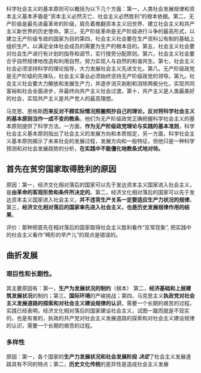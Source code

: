 科学社会主义的基本原则可以概括为以下几个方面：第一，人类社会发展规律和资本主义基本矛盾是“资本主义必然灭亡、社会主义必然胜利”的根本依据。第二，无产阶级是最先进最革命的阶级，肩负着推翻资本主义旧世界、建立社会主义和共产主义新世界的历史使命。第三。无产阶级革命是无产阶级进行斗争的最高形式，以建立无产阶级专政的国家为目的第四，社会主义社会要在生产资料公有制的基础上组织生产。以满足全体社会成员的需要为生产的根本目的。第五，社会主义社会要对社会生产进行有计划的指导和调节，实行按劳分配原则。第六，社会主义社会要合乎自然规律地改造和利用自然，努力实现人与自然的和谐共生。第七，社会主义社会必须坚持科学的理论指导，大力发展社会主义先进文化。第八。无产阶级政党是无产阶级的先锋队，社会主义事业必须始终坚持无产阶级政党的领导。第九。社会主义社会要大力解放和发展生产力，并逐步消灭剥削和消除两极分化，实现共同富裕和社会全面进步，并最终向共产主义社会过渡。第十，共产主义是人类最美好的社会，实现共产主义是共产党人的最高理想。

马克思、恩格斯**历来反对不顾实际情况照搬照抄自己的理论，反对将科学社会主义的基本原则当作一成不变的教条**，他们为无产阶级政党正确把握科学社会主义的基本原则提供了科学方法。一方面，**作为无产阶级政党理论与实践的基本准则**，科学社会主义基本原则指出了社会主义的发展方向和本质规定，另一方面，科学社会主义基本原则揭示了未来社会的发展过程，发展方向和一般特征，但他只是一种科学预测和对社会发展趋势的分析，**在实践中不能僵化地教条式地对待。**

## 首先在贫穷国家取得胜利的原因
原因：第一，经济文化相对落后的国家可以先于发达资本主义国家进入社会主义，是**由革命的客观形势和条件所决定的**。第二，经济文化相对落后的国家可以先于发达资本主义国家进入社会主义，**并不违背生产关系一定要适应生产力状况的规律**。第三，**经济文化相对落后的国家率先进入社会主义，也是历史发展规律作用的结果**。

评价：那种把首先在相对落后的国家取得社会主义胜利看作“反常现象”, 把实践中的社会主义看作“畸形的早产儿”的观点是错误的。

## 曲折发展
### 艰巨性和长期性。
其主要原因有：第一，**生产为发展状况的制约**（根本） 第二，**经济基础和上层建筑发展状况**的制约；第三。**国际环境**的严峻挑战；第四，马克思主义**执政党对社会主义发展道路的探索和对社会主义建设规律的认识**，需要一个长期的艰苦的过程。
实践已经表明，经济文化相对落后的国家建设社会主义，试图一蹴而就是不现实的，也是有害的，执政的共产党对社会主义发展道路的探索和对社会主义建设规律的认识，需要一个长期的艰苦的过程。

### 多样性
原因：第一，各个国家的**生产力发展状况和社会发展阶段** ***决定***了杜会主义发展道路具有不同的特点；第二，**历史文化传统**的差异性是造成社会主义发展